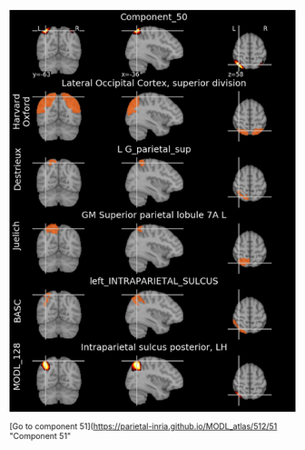 


![50](preliminary/50.jpg "Component 50")

[Go to component 51](https://parietal-inria.github.io/MODL_atlas/512/51 "Component 51"